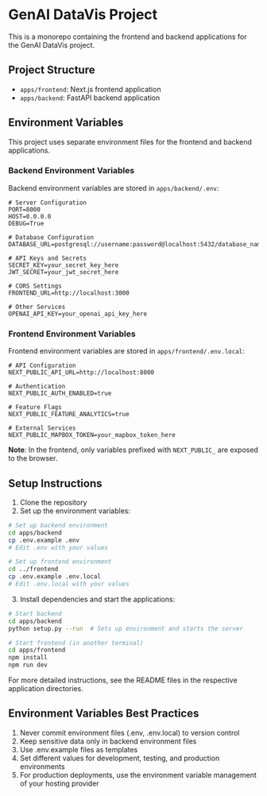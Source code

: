 # GenAI DataVis Project

This is a monorepo containing the frontend and backend applications for the GenAI DataVis project.

## Project Structure

- `apps/frontend`: Next.js frontend application
- `apps/backend`: FastAPI backend application

## Environment Variables

This project uses separate environment files for the frontend and backend applications.

### Backend Environment Variables

Backend environment variables are stored in `apps/backend/.env`:

```
# Server Configuration
PORT=8000
HOST=0.0.0.0
DEBUG=True

# Database Configuration
DATABASE_URL=postgresql://username:password@localhost:5432/database_name

# API Keys and Secrets 
SECRET_KEY=your_secret_key_here
JWT_SECRET=your_jwt_secret_here

# CORS Settings
FRONTEND_URL=http://localhost:3000

# Other Services
OPENAI_API_KEY=your_openai_api_key_here
```

### Frontend Environment Variables

Frontend environment variables are stored in `apps/frontend/.env.local`:

```
# API Configuration
NEXT_PUBLIC_API_URL=http://localhost:8000

# Authentication
NEXT_PUBLIC_AUTH_ENABLED=true

# Feature Flags
NEXT_PUBLIC_FEATURE_ANALYTICS=true

# External Services
NEXT_PUBLIC_MAPBOX_TOKEN=your_mapbox_token_here
```

**Note**: In the frontend, only variables prefixed with `NEXT_PUBLIC_` are exposed to the browser.

## Setup Instructions

1. Clone the repository
2. Set up the environment variables:

```bash
# Set up backend environment
cd apps/backend
cp .env.example .env
# Edit .env with your values

# Set up frontend environment
cd ../frontend
cp .env.example .env.local
# Edit .env.local with your values
```

3. Install dependencies and start the applications:

```bash
# Start backend
cd apps/backend
python setup.py --run  # Sets up environment and starts the server

# Start frontend (in another terminal)
cd apps/frontend
npm install
npm run dev
```

For more detailed instructions, see the README files in the respective application directories.

## Environment Variables Best Practices

1. Never commit environment files (.env, .env.local) to version control
2. Keep sensitive data only in backend environment files
3. Use .env.example files as templates
4. Set different values for development, testing, and production environments
5. For production deployments, use the environment variable management of your hosting provider 